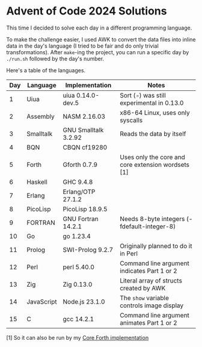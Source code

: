 # Advent of Code 2024 Solutions

This time I decided to solve each day in a different programming language.

To make the challenge easier, I used AWK to convert the data files into
inline data in the day's language (I tried to be fair and do only trivial transformations).
After `make`-ing the project, you can run a specific day by `./run.sh` followed by the day's number.

Here's a table of the languages.

| Day | Language   | Implementation       | Notes                                              |
|-----|------------|----------------------|----------------------------------------------------|
| 1   | Uiua       | uiua 0.14.0-dev.5    | Sort (⍆) was still experimental in 0.13.0          |
| 2   | Assembly   | NASM 2.16.03         | x86-64 Linux, uses only syscalls                   |
| 3   | Smalltalk  | GNU Smalltalk 3.2.92 | Reads the data by itself                           |
| 4   | BQN        | CBQN cf19280         |                                                    |
| 5   | Forth      | Gforth 0.7.9         | Uses only the core and core extension wordsets [1] |
| 6   | Haskell    | GHC 9.4.8            |                                                    |
| 7   | Erlang     | Erlang/OTP 27.1.2    |                                                    |
| 8   | PicoLisp   | PicoLisp 18.9.5      |                                                    |
| 9   | FORTRAN    | GNU Fortran 14.2.1   | Needs 8-byte integers (-fdefault-integer-8)        |
| 10  | Go         | go 1.23.4            |                                                    |
| 11  | Prolog     | SWI-Prolog 9.2.7     | Originally planned to do it in Perl                |
| 12  | Perl       | perl 5.40.0          | Command line argument indicates Part 1 or 2        |
| 13  | Zig        | Zig 0.13.0           | Literal array of structs created by AWK            |
| 14  | JavaScript | Node.js 23.1.0       | The `show` variable controls image display         |
| 15  | C          | gcc 14.2.1           | Command line argument animates Part 1 or 2         |

[1] So it can also be run by my [Core Forth implementation](https://github.com/salvipeter/core-forth/)
